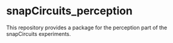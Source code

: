 # snapCircuits_perception
This repository provides a package for the perception part of the snapCircuits experiments.
